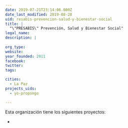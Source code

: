 ```yaml
---
date: 2019-07-21T23:14:06.000Z
date_last_modified: 2019-08-28
uid: resabis-prevencion-salud-y-bienestar-social
title: |
  "\"PRESABIS\" Prevención, Salud y Bienestar Social"
legal_name: 
description: |
  
org_type: 
website: 
year_founded: 2011
facebook: 
twitter: 
tags:

cities: 
  - La Paz
projects_uids:
  - yo-propongo

---
```


Esta organización tiene los siguientes proyectos:

- [](/proyectos/yo-propongo)
